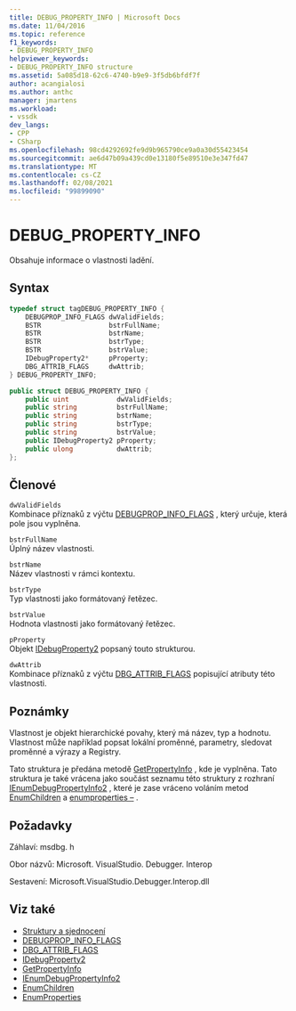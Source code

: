 ```yaml
---
title: DEBUG_PROPERTY_INFO | Microsoft Docs
ms.date: 11/04/2016
ms.topic: reference
f1_keywords:
- DEBUG_PROPERTY_INFO
helpviewer_keywords:
- DEBUG_PROPERTY_INFO structure
ms.assetid: 5a085d18-62c6-4740-b9e9-3f5db6bfdf7f
author: acangialosi
ms.author: anthc
manager: jmartens
ms.workload:
- vssdk
dev_langs:
- CPP
- CSharp
ms.openlocfilehash: 98cd4292692fe9d9b965790ce9a0a30d55423454
ms.sourcegitcommit: ae6d47b09a439cd0e13180f5e89510e3e347fd47
ms.translationtype: MT
ms.contentlocale: cs-CZ
ms.lasthandoff: 02/08/2021
ms.locfileid: "99899090"
---
```

# <a name="debug_property_info"></a>DEBUG_PROPERTY_INFO
Obsahuje informace o vlastnosti ladění.

## <a name="syntax"></a>Syntax

```cpp
typedef struct tagDEBUG_PROPERTY_INFO {
    DEBUGPROP_INFO_FLAGS dwValidFields;
    BSTR                 bstrFullName;
    BSTR                 bstrName;
    BSTR                 bstrType;
    BSTR                 bstrValue;
    IDebugProperty2*     pProperty;
    DBG_ATTRIB_FLAGS     dwAttrib;
} DEBUG_PROPERTY_INFO;
```

```csharp
public struct DEBUG_PROPERTY_INFO {
    public uint            dwValidFields;
    public string          bstrFullName;
    public string          bstrName;
    public string          bstrType;
    public string          bstrValue;
    public IDebugProperty2 pProperty;
    public ulong           dwAttrib;
};
```

## <a name="members"></a>Členové
`dwValidFields`\
Kombinace příznaků z výčtu [DEBUGPROP_INFO_FLAGS](../../../extensibility/debugger/reference/debugprop-info-flags.md) , který určuje, která pole jsou vyplněna.

`bstrFullName`\
Úplný název vlastnosti.

`bstrName`\
Název vlastnosti v rámci kontextu.

`bstrType`\
Typ vlastnosti jako formátovaný řetězec.

`bstrValue`\
Hodnota vlastnosti jako formátovaný řetězec.

`pProperty`\
Objekt [IDebugProperty2](../../../extensibility/debugger/reference/idebugproperty2.md) popsaný touto strukturou.

`dwAttrib`\
Kombinace příznaků z výčtu [DBG_ATTRIB_FLAGS](../../../extensibility/debugger/reference/dbg-attrib-flags.md) popisující atributy této vlastnosti.

## <a name="remarks"></a>Poznámky
Vlastnost je objekt hierarchické povahy, který má název, typ a hodnotu. Vlastnost může například popsat lokální proměnné, parametry, sledovat proměnné a výrazy a Registry.

Tato struktura je předána metodě [GetPropertyInfo](../../../extensibility/debugger/reference/idebugproperty2-getpropertyinfo.md) , kde je vyplněna. Tato struktura je také vrácena jako součást seznamu této struktury z rozhraní [IEnumDebugPropertyInfo2](../../../extensibility/debugger/reference/ienumdebugpropertyinfo2.md) , které je zase vráceno voláním metod [EnumChildren](../../../extensibility/debugger/reference/idebugproperty2-enumchildren.md) a [enumproperties –](../../../extensibility/debugger/reference/idebugstackframe2-enumproperties.md) .

## <a name="requirements"></a>Požadavky
Záhlaví: msdbg. h

Obor názvů: Microsoft. VisualStudio. Debugger. Interop

Sestavení: Microsoft.VisualStudio.Debugger.Interop.dll

## <a name="see-also"></a>Viz také
- [Struktury a sjednocení](../../../extensibility/debugger/reference/structures-and-unions.md)
- [DEBUGPROP_INFO_FLAGS](../../../extensibility/debugger/reference/debugprop-info-flags.md)
- [DBG_ATTRIB_FLAGS](../../../extensibility/debugger/reference/dbg-attrib-flags.md)
- [IDebugProperty2](../../../extensibility/debugger/reference/idebugproperty2.md)
- [GetPropertyInfo](../../../extensibility/debugger/reference/idebugproperty2-getpropertyinfo.md)
- [IEnumDebugPropertyInfo2](../../../extensibility/debugger/reference/ienumdebugpropertyinfo2.md)
- [EnumChildren](../../../extensibility/debugger/reference/idebugproperty2-enumchildren.md)
- [EnumProperties](../../../extensibility/debugger/reference/idebugstackframe2-enumproperties.md)
